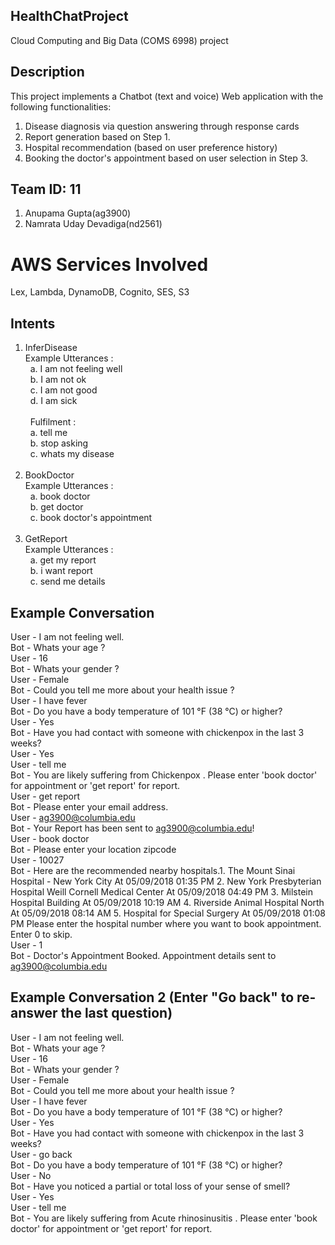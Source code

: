 ## HealthChatProject
Cloud Computing and Big Data (COMS 6998) project

## Description
This project implements a Chatbot (text and voice) Web application with the following functionalities:
1. Disease diagnosis via question answering through response cards
2. Report generation based on Step 1. 
3. Hospital recommendation (based on user preference history)
4. Booking the doctor's appointment based on user selection in Step 3.

## Team ID: 11
1. Anupama Gupta(ag3900)
2. Namrata Uday Devadiga(nd2561)

# AWS Services Involved
Lex, Lambda, DynamoDB, Cognito, SES, S3

## Intents
1. InferDisease  <br />
   Example Utterances : <br />
   a. I am not feeling well <br />
   b. I am not ok <br />
   c. I am not good <br /> 
   d. I am sick <br /> <br />
   
  Fulfilment : <br />
   a. tell me <br /> 
   b. stop asking <br />
   c. whats my disease <br />
   
2. BookDoctor <br />
   Example Utterances : <br /> 
   a. book doctor <br />
   b. get doctor <br /> 
   c. book doctor's appointment <br /> 
  
3. GetReport <br />
   Example Utterances : <br />
   a. get my report  <br />
   b. i want report  <br />
   c. send me details  <br />

## Example Conversation 
User - I am not feeling well. <br />
Bot - Whats your age ? <br />
User - 16 <br />
Bot - Whats your gender ? <br />
User - Female <br />
Bot - Could you tell me more about your health issue ? <br />
User - I have fever <br />
Bot - Do you have a body temperature of 101 °F (38 °C) or higher? <br />
User - Yes <br />
Bot - Have you had contact with someone with chickenpox in the last 3 weeks? <br />
User - Yes <br />
User - tell me <br />
Bot - You are likely suffering from Chickenpox . Please enter 'book doctor' for appointment or 'get report' for report. <br />
User - get report <br />
Bot - Please enter your email address. <br />
User - ag3900@columbia.edu <br />
Bot - Your Report has been sent to ag3900@columbia.edu! <br />
User - book doctor <br />
Bot - Please enter your location zipcode <br />
User - 10027 <br />
Bot - Here are the recommended nearby hospitals.1. The Mount Sinai Hospital - New York City At 05/09/2018 01:35 PM 2. New York Presbyterian Hospital Weill Cornell Medical Center At 05/09/2018 04:49 PM 3. Milstein Hospital Building At 05/09/2018 10:19 AM 4. Riverside Animal Hospital North At 05/09/2018 08:14 AM 5. Hospital for Special Surgery At 05/09/2018 01:08 PM Please enter the hospital number where you want to book appointment. Enter 0 to skip. <br />
User - 1 <br />
Bot - Doctor's Appointment Booked. Appointment details sent to ag3900@columbia.edu <br />

## Example Conversation 2 (Enter "Go back" to re-answer the last question) 
User - I am not feeling well. <br />
Bot - Whats your age ? <br />
User - 16 <br />
Bot - Whats your gender ? <br />
User - Female <br />
Bot - Could you tell me more about your health issue ? <br />
User - I have fever <br />
Bot - Do you have a body temperature of 101 °F (38 °C) or higher? <br />
User - Yes <br />
Bot - Have you had contact with someone with chickenpox in the last 3 weeks? <br />
User - go back <br />
Bot - Do you have a body temperature of 101 °F (38 °C) or higher? <br />
User - No <br />
Bot - Have you noticed a partial or total loss of your sense of smell? <br />
User - Yes <br />
User - tell me <br />
Bot - You are likely suffering from Acute rhinosinusitis . Please enter 'book doctor' for appointment or 'get report' for report. <br />

